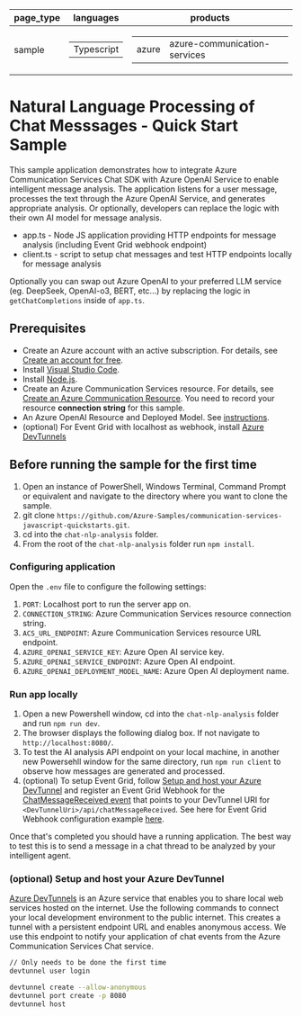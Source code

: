 |page_type|languages|products
|---|---|---|
|sample|<table><tr><td>Typescript</tr></td></table>|<table><tr><td>azure</td><td>azure-communication-services</td></tr></table>|

# Natural Language Processing of Chat Messsages - Quick Start Sample

This sample application demonstrates how to integrate Azure Communication Services Chat SDK with Azure OpenAI Service to enable intelligent message analysis. The application listens for a user message, processes the text through the Azure OpenAI Service, and generates appropriate analysis. Or optionally, developers can replace the logic with their own AI model for message analysis.

- app.ts - Node JS application providing HTTP endpoints for message analysis (including Event Grid webhook endpoint)
- client.ts - script to setup chat messages and test HTTP endpoints locally for message analysis

Optionally you can swap out Azure OpenAI to your preferred LLM service (eg. DeepSeek, OpenAI-o3, BERT, etc...) by replacing the logic in `getChatCompletions` inside of `app.ts`.

## Prerequisites

- Create an Azure account with an active subscription. For details, see [Create an account for free](https://azure.microsoft.com/free/).
- Install [Visual Studio Code](https://code.visualstudio.com/download).
- Install [Node.js](https://nodejs.org/en/download).
- Create an Azure Communication Services resource. For details, see [Create an Azure Communication Resource](https://docs.microsoft.com/azure/communication-services/quickstarts/create-communication-resource). You need to record your resource **connection string** for this sample.
- An Azure OpenAI Resource and Deployed Model. See [instructions](https://learn.microsoft.com/en-us/azure/ai-services/openai/how-to/create-resource?pivots=web-portal).
- (optional) For Event Grid with localhost as webhook, install [Azure DevTunnels](https://learn.microsoft.com/en-us/azure/developer/dev-tunnels/get-started?tabs=windows)

## Before running the sample for the first time

1. Open an instance of PowerShell, Windows Terminal, Command Prompt or equivalent and navigate to the directory where you want to clone the sample.
2. git clone `https://github.com/Azure-Samples/communication-services-javascript-quickstarts.git`.
3. cd into the `chat-nlp-analysis` folder.
4. From the root of the `chat-nlp-analysis` folder run `npm install`.


### Configuring application

Open the `.env` file to configure the following settings:

1. `PORT`: Localhost port to run the server app on.
2. `CONNECTION_STRING`: Azure Communication Services resource connection string.
3. `ACS_URL_ENDPOINT`: Azure Communication Services resource URL endpoint.
4. `AZURE_OPENAI_SERVICE_KEY`: Azure Open AI service key.
5. `AZURE_OPENAI_SERVICE_ENDPOINT`: Azure Open AI endpoint.
6. `AZURE_OPENAI_DEPLOYMENT_MODEL_NAME`: Azure Open AI deployment name.

### Run app locally

1. Open a new Powershell window, cd into the `chat-nlp-analysis` folder and run `npm run dev`.
2. The browser displays the following dialog box. If not navigate to `http://localhost:8080/`.
3. To test the AI analysis API endpoint on your local machine, in another new Powersehll window for the same directory, run `npm run client` to observe how messages are generated and processed.
4. (optional) To setup Event Grid, follow [Setup and host your Azure DevTunnel](#optional-setup-and-host-your-azure-devtunnel) and register an Event Grid Webhook for the [ChatMessageReceived event](https://learn.microsoft.com/en-us/azure/event-grid/communication-services-chat-events#microsoftcommunicationchatmessagereceived-event) that points to your DevTunnel URI for `<DevTunnelUri>/api/chatMessageReceived`. See here for Event Grid Webhook configuration example [here](https://learn.microsoft.com/en-us/azure/communication-services/quickstarts/events/subscribe-to-events?pivots=platform-azp).

Once that's completed you should have a running application. The best way to test this is to send a message in a chat thread to be analyzed by your intelligent agent.

### (optional) Setup and host your Azure DevTunnel

[Azure DevTunnels](https://learn.microsoft.com/en-us/azure/developer/dev-tunnels/get-started?tabs=windows) is an Azure service that enables you to share local web services hosted on the internet. Use the following commands to connect your local development environment to the public internet. This creates a tunnel with a persistent endpoint URL and enables anonymous access. We use this endpoint to notify your application of chat events from the Azure Communication Services Chat service.

```bash
// Only needs to be done the first time
devtunnel user login

devtunnel create --allow-anonymous
devtunnel port create -p 8080
devtunnel host
```
